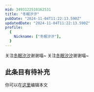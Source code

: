```yaml
---
mid: 3493122510162531
title: "冬眠汐汐"
pubDate: "2024-11-04T11:22:13.590Z"
updatedDate: "2024-11-04T11:22:13.590Z"
profile:
  {
    Nickname: ["冬眠汐汐"],
  }
---
```


关注[冬眠汐汐](https://space.bilibili.com/3493122510162531)谢谢喵~ 关注[冬眠汐汐](https://space.bilibili.com/3493122510162531)谢谢喵~

## 此条目有待补充
你可以在[这里](https://github.com/Yuhanawa/VTuber.ICU-Content/edit/master/v/冬眠汐汐/index.md)编辑本文
